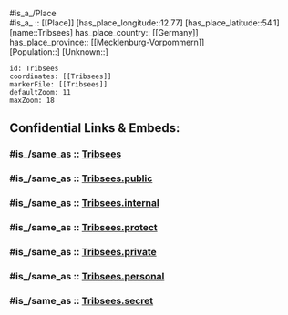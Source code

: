 ﻿---
confidential: public
isDeleted: false
location:
- 54.1
- 12.77
mapmarker: city
mapzoom:
- 7
- 12
SpocWebEntityId: 34976
tags:
- geo/City
type: City
---

#is_a_/Place  
#is_a_ :: [[Place]] 
[has_place_longitude::12.77] 
[has_place_latitude::54.1] 
[name::Tribsees] 
has_place_country:: [[Germany]]  
has_place_province:: [[Mecklenburg-Vorpommern]]  
[Population::] 
[Unknown::] 


```leaflet
id: Tribsees
coordinates: [[Tribsees]] 
markerFile: [[Tribsees]] 
defaultZoom: 11 
maxZoom: 18
```


## Confidential Links & Embeds: 

### #is_/same_as :: [Tribsees](/_Standards/Earth/Continent/Europe/Europe~Central/Germany/Germany~East/Mecklenburg-Vorpommern/counties~MV/Vorpommern-Rügen/cities~Rügen/Recknitz-Trebeltal/boroughs~Recknitz-Trebeltal/Tribsees.md) 

### #is_/same_as :: [Tribsees.public](/_public/Earth/Continent/Europe/Europe~Central/Germany/Germany~East/Mecklenburg-Vorpommern/counties~MV/Vorpommern-Rügen/cities~Rügen/Recknitz-Trebeltal/boroughs~Recknitz-Trebeltal/Tribsees.public.md) 

### #is_/same_as :: [Tribsees.internal](/_internal/Earth/Continent/Europe/Europe~Central/Germany/Germany~East/Mecklenburg-Vorpommern/counties~MV/Vorpommern-Rügen/cities~Rügen/Recknitz-Trebeltal/boroughs~Recknitz-Trebeltal/Tribsees.internal.md) 

### #is_/same_as :: [Tribsees.protect](/_protect/Earth/Continent/Europe/Europe~Central/Germany/Germany~East/Mecklenburg-Vorpommern/counties~MV/Vorpommern-Rügen/cities~Rügen/Recknitz-Trebeltal/boroughs~Recknitz-Trebeltal/Tribsees.protect.md) 

### #is_/same_as :: [Tribsees.private](/_private/Earth/Continent/Europe/Europe~Central/Germany/Germany~East/Mecklenburg-Vorpommern/counties~MV/Vorpommern-Rügen/cities~Rügen/Recknitz-Trebeltal/boroughs~Recknitz-Trebeltal/Tribsees.private.md) 

### #is_/same_as :: [Tribsees.personal](/_personal/Earth/Continent/Europe/Europe~Central/Germany/Germany~East/Mecklenburg-Vorpommern/counties~MV/Vorpommern-Rügen/cities~Rügen/Recknitz-Trebeltal/boroughs~Recknitz-Trebeltal/Tribsees.personal.md) 

### #is_/same_as :: [Tribsees.secret](/_secret/Earth/Continent/Europe/Europe~Central/Germany/Germany~East/Mecklenburg-Vorpommern/counties~MV/Vorpommern-Rügen/cities~Rügen/Recknitz-Trebeltal/boroughs~Recknitz-Trebeltal/Tribsees.secret.md)

